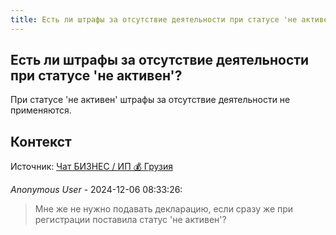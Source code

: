 ```yaml
---
title: Есть ли штрафы за отсутствие деятельности при статусе 'не активен'?
---
```


## Есть ли штрафы за отсутствие деятельности при статусе 'не активен'?

При статусе 'не активен' штрафы за отсутствие деятельности не применяются.

## Контекст

Источник: [Чат БИЗНЕС / ИП 💰 Грузия](https://t.me/ip_ge)

_Anonymous User_ - 2024-12-06 08:33:26:

> Мне же не нужно подавать декларацию, если сразу же при регистрации поставила статус 'не активен'?
